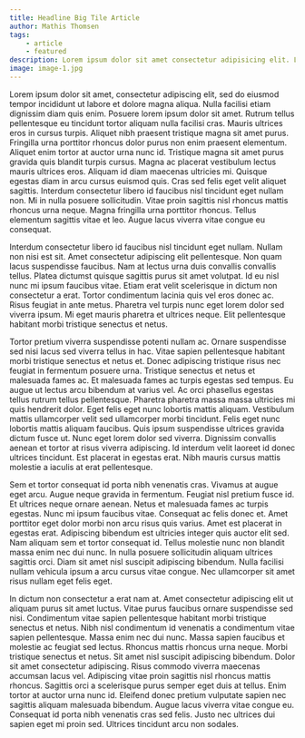 ```yaml
---
title: Headline Big Tile Article
author: Mathis Thomsen
tags: 
    - article
    - featured
description: Lorem ipsum dolor sit amet consectetur adipisicing elit. Laboriosam cum veritatis, eum error ducimus tempore officia exercitationem accusamus corrupti molestiae dolor neque quis quaerat inventore, illum officiis, obcaecati rerum minima. Unde minima, expedita hic voluptatem deleniti aliquid cum, quia laborum harum inventore porro sint ad illum obcaecati ipsam deserunt nulla?
image: image-1.jpg
---
```

Lorem ipsum dolor sit amet, consectetur adipiscing elit, sed do eiusmod tempor incididunt ut labore et dolore magna aliqua. Nulla facilisi etiam dignissim diam quis enim. Posuere lorem ipsum dolor sit amet. Rutrum tellus pellentesque eu tincidunt tortor aliquam nulla facilisi cras. Mauris ultrices eros in cursus turpis. Aliquet nibh praesent tristique magna sit amet purus. Fringilla urna porttitor rhoncus dolor purus non enim praesent elementum. Aliquet enim tortor at auctor urna nunc id. Tristique magna sit amet purus gravida quis blandit turpis cursus. Magna ac placerat vestibulum lectus mauris ultrices eros. Aliquam id diam maecenas ultricies mi. Quisque egestas diam in arcu cursus euismod quis. Cras sed felis eget velit aliquet sagittis. Interdum consectetur libero id faucibus nisl tincidunt eget nullam non. Mi in nulla posuere sollicitudin. Vitae proin sagittis nisl rhoncus mattis rhoncus urna neque. Magna fringilla urna porttitor rhoncus. Tellus elementum sagittis vitae et leo. Augue lacus viverra vitae congue eu consequat.

Interdum consectetur libero id faucibus nisl tincidunt eget nullam. Nullam non nisi est sit. Amet consectetur adipiscing elit pellentesque. Non quam lacus suspendisse faucibus. Nam at lectus urna duis convallis convallis tellus. Platea dictumst quisque sagittis purus sit amet volutpat. Id eu nisl nunc mi ipsum faucibus vitae. Etiam erat velit scelerisque in dictum non consectetur a erat. Tortor condimentum lacinia quis vel eros donec ac. Risus feugiat in ante metus. Pharetra vel turpis nunc eget lorem dolor sed viverra ipsum. Mi eget mauris pharetra et ultrices neque. Elit pellentesque habitant morbi tristique senectus et netus.

Tortor pretium viverra suspendisse potenti nullam ac. Ornare suspendisse sed nisi lacus sed viverra tellus in hac. Vitae sapien pellentesque habitant morbi tristique senectus et netus et. Donec adipiscing tristique risus nec feugiat in fermentum posuere urna. Tristique senectus et netus et malesuada fames ac. Et malesuada fames ac turpis egestas sed tempus. Eu augue ut lectus arcu bibendum at varius vel. Ac orci phasellus egestas tellus rutrum tellus pellentesque. Pharetra pharetra massa massa ultricies mi quis hendrerit dolor. Eget felis eget nunc lobortis mattis aliquam. Vestibulum mattis ullamcorper velit sed ullamcorper morbi tincidunt. Felis eget nunc lobortis mattis aliquam faucibus. Quis ipsum suspendisse ultrices gravida dictum fusce ut. Nunc eget lorem dolor sed viverra. Dignissim convallis aenean et tortor at risus viverra adipiscing. Id interdum velit laoreet id donec ultrices tincidunt. Est placerat in egestas erat. Nibh mauris cursus mattis molestie a iaculis at erat pellentesque.

Sem et tortor consequat id porta nibh venenatis cras. Vivamus at augue eget arcu. Augue neque gravida in fermentum. Feugiat nisl pretium fusce id. Et ultrices neque ornare aenean. Netus et malesuada fames ac turpis egestas. Nunc mi ipsum faucibus vitae. Consequat ac felis donec et. Amet porttitor eget dolor morbi non arcu risus quis varius. Amet est placerat in egestas erat. Adipiscing bibendum est ultricies integer quis auctor elit sed. Nam aliquam sem et tortor consequat id. Tellus molestie nunc non blandit massa enim nec dui nunc. In nulla posuere sollicitudin aliquam ultrices sagittis orci. Diam sit amet nisl suscipit adipiscing bibendum. Nulla facilisi nullam vehicula ipsum a arcu cursus vitae congue. Nec ullamcorper sit amet risus nullam eget felis eget.

In dictum non consectetur a erat nam at. Amet consectetur adipiscing elit ut aliquam purus sit amet luctus. Vitae purus faucibus ornare suspendisse sed nisi. Condimentum vitae sapien pellentesque habitant morbi tristique senectus et netus. Nibh nisl condimentum id venenatis a condimentum vitae sapien pellentesque. Massa enim nec dui nunc. Massa sapien faucibus et molestie ac feugiat sed lectus. Rhoncus mattis rhoncus urna neque. Morbi tristique senectus et netus. Sit amet nisl suscipit adipiscing bibendum. Dolor sit amet consectetur adipiscing. Risus commodo viverra maecenas accumsan lacus vel. Adipiscing vitae proin sagittis nisl rhoncus mattis rhoncus. Sagittis orci a scelerisque purus semper eget duis at tellus. Enim tortor at auctor urna nunc id. Eleifend donec pretium vulputate sapien nec sagittis aliquam malesuada bibendum. Augue lacus viverra vitae congue eu. Consequat id porta nibh venenatis cras sed felis. Justo nec ultrices dui sapien eget mi proin sed. Ultrices tincidunt arcu non sodales.